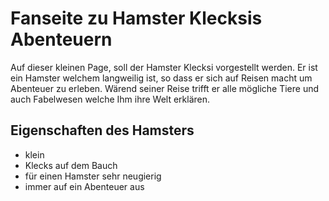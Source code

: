 # Fanseite zu Hamster Klecksis Abenteuern
Auf dieser kleinen Page, soll der Hamster Klecksi vorgestellt werden.
Er ist ein Hamster welchem langweilig ist, so dass er sich auf Reisen macht um Abenteuer zu erleben.
Wärend seiner Reise trifft er alle mögliche Tiere und auch Fabelwesen welche Ihm ihre Welt erklären.

## Eigenschaften des Hamsters
* klein
* Klecks auf dem Bauch
* für einen Hamster sehr neugierig
* immer auf ein Abenteuer aus
